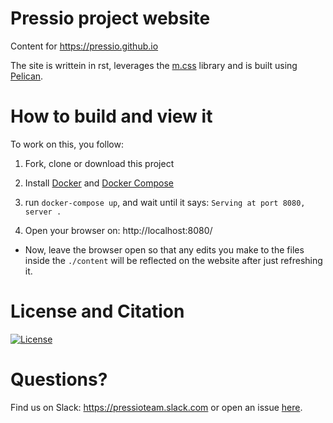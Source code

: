 # Pressio project website

Content for https://pressio.github.io

The site is writtein in rst, leverages the [m.css](https://mcss.mosra.cz/) library and is built using [Pelican](https://docs.getpelican.com/en/latest/#).

# How to build and view it

To work on this, you follow:

1. Fork, clone or download this project

2. Install [Docker](https://www.docker.com/) and [Docker Compose](https://docs.docker.com/compose/install/)

3. run `docker-compose up`, and wait until it says: `Serving at port 8080, server .`

4. Open your browser on: http://localhost:8080/

- Now, leave the browser open so that any edits you make to the files inside the `./content` will be reflected on the website after just refreshing it.

<!-- - Needs python 3.7

- Install pelican (MUST BE 4.2)
`pip install pelican==4.2`

- cd Pressio.github.io

- Build it with: `pelican -o docs/ -s pelicanconf.py`

  * It should say at the end: ``Done: Processed 0 articles...``

  * Disregard errors related to date.

- Start the webserver for it: `pelican -Dlr`
- View it on your local browser: http://localhost:8080/
 -->


# License and Citation
[![License](https://img.shields.io/badge/License-BSD%203--Clause-blue.svg)](https://opensource.org/licenses/BSD-3-Clause)

# Questions?
Find us on Slack: https://pressioteam.slack.com or open an issue [here](https://github.com/Pressio/Pressio.github.io/issues).

